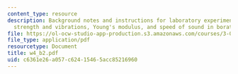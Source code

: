 ```yaml
---
content_type: resource
description: Background notes and instructions for laboratory experiments on mechanical
  strength and vibrations, Young's modulus, and speed of sound in borate glasses.
file: https://ol-ocw-studio-app-production.s3.amazonaws.com/courses/3-014-materials-laboratory-fall-2006/c6361e26a057c62415465acc85216960_w4_b2.pdf
file_type: application/pdf
resourcetype: Document
title: w4_b2.pdf
uid: c6361e26-a057-c624-1546-5acc85216960
---
```


